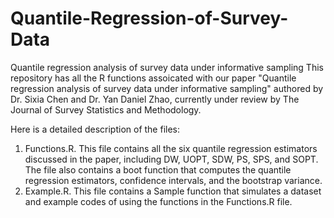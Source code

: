 # Quantile-Regression-of-Survey-Data
Quantile regression analysis of survey data under informative sampling
This repository has all the R functions assoicated with our paper "Quantile regression analysis of survey data under informative sampling" authored by Dr. Sixia Chen and Dr. Yan Daniel Zhao, currently under review by The Journal of Survey Statistics and Methodology.

Here is a detailed description of the files:
1. Functions.R.  This file contains all the six quantile regression estimators discussed in the paper, including DW, UOPT, SDW, PS, SPS, and SOPT.  The file also contains a boot function that computes the quantile regression estimators, confidence intervals, and the bootstrap variance.
2. Example.R.  This file contains a Sample function that simulates a dataset and example codes of using the functions in the Functions.R file.
